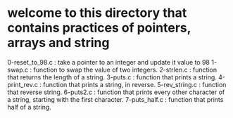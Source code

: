 # welcome to this directory that contains practices of pointers, arrays and string
0-reset_to_98.c : take a pointer to an integer and update it value to 98
1-swap.c : function to swap the value of two integers.
2-strlen.c : function that returns the length of a string.
3-puts.c : function that prints a string.
4-print_rev.c : function that prints a string, in reverse.
5-rev_string.c : function that reverse string.
6-puts2.c : function that prints every other character of a string, starting with the first character.
7-puts_half.c : function that prints half of a string.
